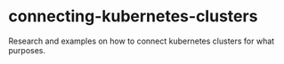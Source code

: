 # connecting-kubernetes-clusters
Research and examples on how to connect kubernetes clusters for what purposes.
